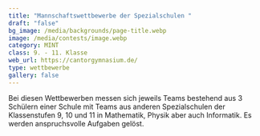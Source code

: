 ```yaml
---
title: "Mannschaftswettbewerbe der Spezialschulen "
draft: "false"
bg_image: /media/backgrounds/page-title.webp
image: /media/contests/image.webp
category: MINT
class: 9. - 11. Klasse
web_url: https://cantorgymnasium.de/
type: wettbewerbe
gallery: false
---
```

Bei diesen Wettbewerben messen sich jeweils Teams bestehend aus 3 Schülern einer Schule mit Teams aus anderen Spezialschulen der Klassenstufen 9, 10 und 11 in Mathematik, Physik aber auch Informatik. Es werden anspruchsvolle Aufgaben gelöst.
